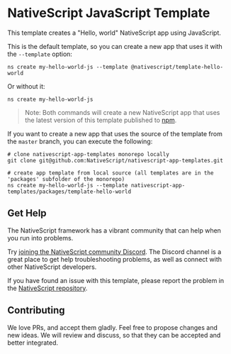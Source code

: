 # NativeScript JavaScript Template

This template creates a "Hello, world" NativeScript app using JavaScript.

This is the default template, so you can create a new app that uses it with the `--template` option:

```
ns create my-hello-world-js --template @nativescript/template-hello-world
```

Or without it:

```
ns create my-hello-world-js
```

> Note: Both commands will create a new NativeScript app that uses the latest version of this template published to [npm](https://www.npmjs.com/package/@nativescript/template-hello-world).

If you want to create a new app that uses the source of the template from the `master` branch, you can execute the following:

```
# clone nativescript-app-templates monorepo locally
git clone git@github.com:NativeScript/nativescript-app-templates.git

# create app template from local source (all templates are in the 'packages' subfolder of the monorepo)
ns create my-hello-world-js --template nativescript-app-templates/packages/template-hello-world
```

## Get Help
The NativeScript framework has a vibrant community that can help when you run into problems.

Try [joining the NativeScript community Discord](https://nativescript.org/discord). The Discord channel is a great place to get help troubleshooting problems, as well as connect with other NativeScript developers.

If you have found an issue with this template, please report the problem in the [NativeScript repository](https://github.com/NativeScript/NativeScript/issues).

## Contributing

We love PRs, and accept them gladly. Feel free to propose changes and new ideas. We will review and discuss, so that they can be accepted and better integrated.
